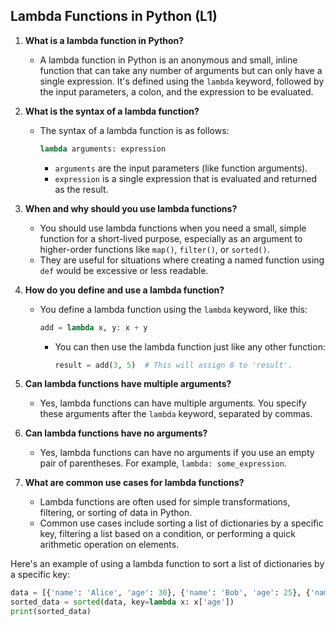 ## Lambda Functions in Python (L1)

1. **What is a lambda function in Python?**
   - A lambda function in Python is an anonymous and small, inline function that can take any number of arguments but can only have a single expression. It's defined using the `lambda` keyword, followed by the input parameters, a colon, and the expression to be evaluated.

2. **What is the syntax of a lambda function?**
   - The syntax of a lambda function is as follows:
     ```python
     lambda arguments: expression
     ```
     - `arguments` are the input parameters (like function arguments).
     - `expression` is a single expression that is evaluated and returned as the result.

3. **When and why should you use lambda functions?**
   - You should use lambda functions when you need a small, simple function for a short-lived purpose, especially as an argument to higher-order functions like `map()`, `filter()`, or `sorted()`.
   - They are useful for situations where creating a named function using `def` would be excessive or less readable.

4. **How do you define and use a lambda function?**
   - You define a lambda function using the `lambda` keyword, like this:
     ```python
     add = lambda x, y: x + y
     ```
     - You can then use the lambda function just like any other function:
       ```python
       result = add(3, 5)  # This will assign 8 to 'result'.
       ```

5. **Can lambda functions have multiple arguments?**
   - Yes, lambda functions can have multiple arguments. You specify these arguments after the `lambda` keyword, separated by commas.

6. **Can lambda functions have no arguments?**
   - Yes, lambda functions can have no arguments if you use an empty pair of parentheses. For example, `lambda: some_expression`.

7. **What are common use cases for lambda functions?**
   - Lambda functions are often used for simple transformations, filtering, or sorting of data in Python.
   - Common use cases include sorting a list of dictionaries by a specific key, filtering a list based on a condition, or performing a quick arithmetic operation on elements.

Here's an example of using a lambda function to sort a list of dictionaries by a specific key:

```python
data = [{'name': 'Alice', 'age': 30}, {'name': 'Bob', 'age': 25}, {'name': 'Charlie', 'age': 35}]
sorted_data = sorted(data, key=lambda x: x['age'])
print(sorted_data)
